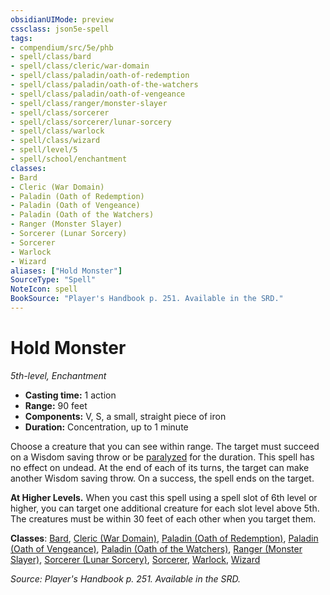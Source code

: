 ```yaml
---
obsidianUIMode: preview
cssclass: json5e-spell
tags:
- compendium/src/5e/phb
- spell/class/bard
- spell/class/cleric/war-domain
- spell/class/paladin/oath-of-redemption
- spell/class/paladin/oath-of-the-watchers
- spell/class/paladin/oath-of-vengeance
- spell/class/ranger/monster-slayer
- spell/class/sorcerer
- spell/class/sorcerer/lunar-sorcery
- spell/class/warlock
- spell/class/wizard
- spell/level/5
- spell/school/enchantment
classes:
- Bard
- Cleric (War Domain)
- Paladin (Oath of Redemption)
- Paladin (Oath of Vengeance)
- Paladin (Oath of the Watchers)
- Ranger (Monster Slayer)
- Sorcerer (Lunar Sorcery)
- Sorcerer
- Warlock
- Wizard
aliases: ["Hold Monster"]
SourceType: "Spell"
NoteIcon: spell
BookSource: "Player's Handbook p. 251. Available in the SRD."
---
```

# Hold Monster
*5th-level, Enchantment*  

- **Casting time:** 1 action
- **Range:** 90 feet
- **Components:** V, S, a small, straight piece of iron
- **Duration:** Concentration, up to 1 minute

Choose a creature that you can see within range. The target must succeed on a Wisdom saving throw or be [paralyzed](/2-Mechanics/CLI/rules/conditions.md#paralyzed) for the duration. This spell has no effect on undead. At the end of each of its turns, the target can make another Wisdom saving throw. On a success, the spell ends on the target.

**At Higher Levels.** When you cast this spell using a spell slot of 6th level or higher, you can target one additional creature for each slot level above 5th. The creatures must be within 30 feet of each other when you target them.

**Classes**: [Bard](/2-Mechanics/CLI/classes/bard.md), [Cleric (War Domain)](/2-Mechanics/CLI/classes/cleric-war-domain.md), [Paladin (Oath of Redemption)](/2-Mechanics/CLI/classes/paladin-oath-of-redemption-xge.md), [Paladin (Oath of Vengeance)](/2-Mechanics/CLI/classes/paladin-oath-of-vengeance.md), [Paladin (Oath of the Watchers)](/2-Mechanics/CLI/classes/paladin-oath-of-the-watchers-tce.md), [Ranger (Monster Slayer)](/2-Mechanics/CLI/classes/ranger-monster-slayer-xge.md), [Sorcerer (Lunar Sorcery)](/2-Mechanics/CLI/classes/sorcerer-lunar-sorcery-dsotdq.md), [Sorcerer](/2-Mechanics/CLI/classes/sorcerer.md), [Warlock](/2-Mechanics/CLI/classes/warlock.md), [Wizard](/2-Mechanics/CLI/classes/wizard.md)

*Source: Player's Handbook p. 251. Available in the SRD.*